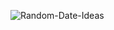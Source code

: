 ![Random-Date-Ideas](https://github.com/tragkas/random-date/assets/121637550/f3f138a7-aecd-4233-942d-848362f193e7)

